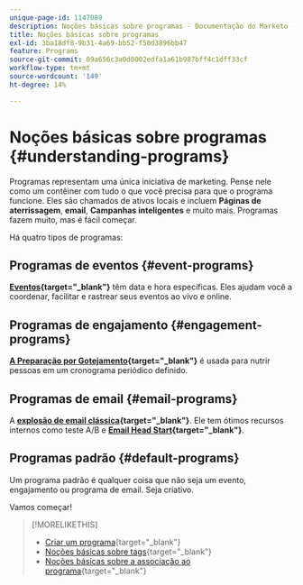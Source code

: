 ```yaml
---
unique-page-id: 1147089
description: Noções básicas sobre programas - Documentação do Marketo - Documentação do produto
title: Noções básicas sobre programas
exl-id: 3ba18df8-9b31-4a69-bb52-f50d3896bb47
feature: Programs
source-git-commit: 09a656c3a0d0002edfa1a61b987bff4c1dff33cf
workflow-type: tm+mt
source-wordcount: '149'
ht-degree: 14%

---
```


# Noções básicas sobre programas {#understanding-programs}

Programas representam uma única iniciativa de marketing. Pense nele como um contêiner com tudo o que você precisa para que o programa funcione. Eles são chamados de ativos locais e incluem **Páginas de aterrissagem**, **email**, **Campanhas inteligentes** e muito mais. Programas fazem muito, mas é fácil começar.

Há quatro tipos de programas:

## Programas de eventos {#event-programs}

**[Eventos](/help/marketo/product-docs/demand-generation/events/understanding-events/understanding-event-programs.md){target="_blank"}** têm data e hora específicas. Eles ajudam você a coordenar, facilitar e rastrear seus eventos ao vivo e online.

## Programas de engajamento {#engagement-programs}

**[A Preparação por Gotejamento](/help/marketo/product-docs/email-marketing/drip-nurturing/creating-an-engagement-program/understanding-engagement-programs.md){target="_blank"}** é usada para nutrir pessoas em um cronograma periódico definido.

## Programas de email {#email-programs}

A **[explosão de email clássica](/help/marketo/product-docs/email-marketing/email-programs/creating-an-email-program/understanding-email-programs.md){target="_blank"}**. Ele tem ótimos recursos internos como teste A/B e **[Email Head Start](/help/marketo/product-docs/email-marketing/email-programs/email-program-actions/head-start-for-email-programs.md){target="_blank"}**.

## Programas padrão {#default-programs}

Um programa padrão é qualquer coisa que não seja um evento, engajamento ou programa de email. Seja criativo.

Vamos começar!

>[!MORELIKETHIS]
>
>* [Criar um programa](/help/marketo/product-docs/email-marketing/email-programs/creating-an-email-program/create-an-email-program.md){target="_blank"}
>* [Noções básicas sobre tags](/help/marketo/product-docs/core-marketo-concepts/programs/working-with-programs/understanding-tags.md){target="_blank"}
>* [Noções básicas sobre a associação ao programa](/help/marketo/product-docs/core-marketo-concepts/programs/creating-programs/understanding-program-membership.md){target="_blank"}
